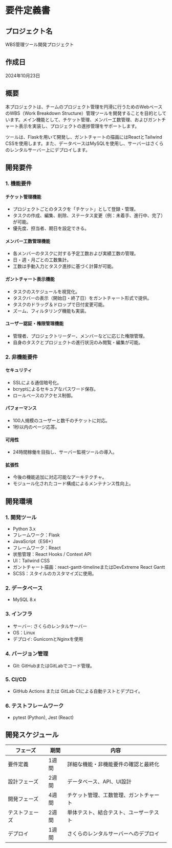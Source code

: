 # 要件定義書

## プロジェクト名
WBS管理ツール開発プロジェクト

## 作成日
2024年10月23日

## 概要
本プロジェクトは、チームのプロジェクト管理を円滑に行うためのWebベースのWBS（Work Breakdown Structure）管理ツールを開発することを目的としています。メイン機能として、チケット管理、メンバー工数管理、およびガントチャート表示を実装し、プロジェクトの進捗管理をサポートします。

ツールは、Flaskを用いて開発し、ガントチャートの描画にはReactとTailwind CSSを使用します。また、データベースはMySQLを使用し、サーバーはさくらのレンタルサーバー上にデプロイします。

## 開発要件

### 1. 機能要件

#### チケット管理機能
- プロジェクトごとのタスクを「チケット」として登録・管理。
- タスクの作成、編集、削除、ステータス変更（例：未着手、進行中、完了）が可能。
- 優先度、担当者、期日を設定できる。

#### メンバー工数管理機能
- 各メンバーのタスクに対する予定工数および実績工数の管理。
- 日・週・月ごとの工数集計。
- 工数は手動入力とタスク進捗に基づく計算が可能。

#### ガントチャート表示機能
- タスクのスケジュールを視覚化。
- タスクバーの表示（開始日・終了日）をガントチャート形式で提供。
- タスクのドラッグ＆ドロップで日付変更可能。
- ズーム、フィルタリング機能も実装。

#### ユーザー認証・権限管理機能
- 管理者、プロジェクトリーダー、メンバーなどに応じた権限管理。
- 自身のタスクとプロジェクトの進行状況のみ閲覧・編集が可能。

### 2. 非機能要件

#### セキュリティ
- SSLによる通信暗号化。
- bcryptによるセキュアなパスワード保存。
- ロールベースのアクセス制御。

#### パフォーマンス
- 100人規模のユーザーと数千のチケットに対応。
- 1秒以内のページ応答。

#### 可用性
- 24時間稼働を目指し、サーバー監視ツールの導入。

#### 拡張性
- 今後の機能追加に対応可能なアーキテクチャ。
- モジュール化されたコード構成によるメンテナンス性向上。

## 開発環境

### 1. 開発ツール
- Python 3.x
- フレームワーク：Flask
- JavaScript（ES6+）
- フレームワーク：React
- 状態管理：React Hooks / Context API
- UI：Tailwind CSS
- ガントチャート描画：react-gantt-timelineまたはDevExtreme React Gantt
- SCSS：スタイルのカスタマイズに使用。

### 2. データベース
- MySQL 8.x

### 3. インフラ
- サーバー: さくらのレンタルサーバー
- OS：Linux
- デプロイ: GunicornとNginxを使用

### 4. バージョン管理
- Git: GitHubまたはGitLabでコード管理。

### 5. CI/CD
- GitHub Actions または GitLab CIによる自動テストとデプロイ。

### 6. テストフレームワーク
- pytest (Python), Jest (React)

## 開発スケジュール

| フェーズ       | 期間     | 内容                                           |
| -------------- | -------- | ---------------------------------------------- |
| 要件定義       | 1週間    | 詳細な機能・非機能要件の確認と最終化           |
| 設計フェーズ   | 2週間    | データベース、API、UI設計                      |
| 開発フェーズ   | 4週間    | チケット管理、工数管理、ガントチャート         |
| テストフェーズ | 2週間    | 単体テスト、結合テスト、ユーザーテスト         |
| デプロイ       | 1週間    | さくらのレンタルサーバーへのデプロイ           |
